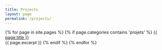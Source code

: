 ```yaml
---
title: Projects
layout: page
permalink: /projects/
---
```


{% for page in site.pages %}
  {% if page.categories contains 'projets' %}
  <a href="{{ page.url | relative_url }}">{{ page.title }}</a>
  <br>{{ page.excerpt }}
  {% endif %}
{% endfor %}
